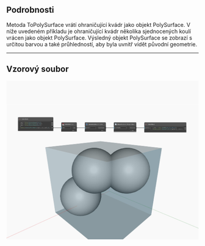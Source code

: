 ## Podrobnosti
Metoda ToPolySurface vrátí ohraničující kvádr jako objekt PolySurface. V níže uvedeném příkladu je ohraničující kvádr několika sjednocených koulí vrácen jako objekt PolySurface. Výsledný objekt PolySurface se zobrazí s určitou barvou a také průhledností, aby byla uvnitř vidět původní geometrie.
___
## Vzorový soubor

![ToPolySurface](./Autodesk.DesignScript.Geometry.BoundingBox.ToPolySurface_img.jpg)

